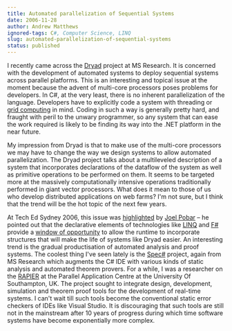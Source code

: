 ```yaml
---
title: Automated parallelization of Sequential Systems
date: 2006-11-28
author: Andrew Matthews
ignored-tags: C#, Computer Science, LINQ
slug: automated-parallelization-of-sequential-systems
status: published
---
```


I recently came across the [Dryad](http://research.microsoft.com/research/sv/dryad/) project at MS Research. It is concerned with the development of automated systems to deploy sequential systems across parallel platforms. This is an interesting and topical issue at the moment because the advent of multi-core processors poses problems for developers. In C\#, at the very least, there is no inherent parallelization of the language. Developers have to explicitly code a system with threading or [grid computing](http://gridenvy.wordpress.com/) in mind. Coding in such a way is generally pretty hard, and fraught with peril to the unwary programmer, so any system that can ease the work required is likely to be finding its way into the .NET platform in the near future.

My impression from Dryad is that to make use of the multi-core processors we may have to change the way we design systems to allow automated parallelization. The Dryad project talks about a multileveled description of a system that incorporates declarations of the dataflow of the system as well as primitive operations to be performed on them. It seems to be targeted more at the massively computationally intensive operations traditionally performed in giant vector processors. What does it mean to those of us who develop distributed applications on web farms? I'm not sure, but I think that the trend will be the hot topic of the next few years.

At Tech Ed Sydney 2006, this issue was [highlighted](http://callvirt.net/files/DEV318.zip) by [Joel Pobar](http://callvirt.net/blog/) – he pointed out that the declarative elements of technologies like [LINQ](http://msdn.microsoft.com/data/ref/linq/default.aspx?pull=/library/en-us/dndotnet/html/linqprojectovw.asp) and [F\#](http://research.microsoft.com/projects/ilx/fsharp.aspx) provide a [window of opportunity](http://www.bluebytesoftware.com/blog/PermaLink,guid,81ca9c00-b43e-4860-b96b-4fd2bd735c9f.aspx) to allow the runtime to incorporate structures that will make the life of systems like Dryad easier. An interesting trend is the gradual productisation of automated analysis and proof systems. The coolest thing I've seen lately is the [Spec\#](http://research.microsoft.com/SpecSharp/) project, again from MS Research which augments the C\# IDE with various kinds of static analysis and automated theorem provers. For a while, I was a researcher on the [RAPIER](http://www.it-innovation.soton.ac.uk/rapier/summary.htm) at the Parallel Application Centre at the University Of Southampton, UK. The project sought to integrate design, development, simulation and theorem proof tools for the development of real-time systems. I can't wait till such tools become the conventional static error checkers of IDEs like Visual Studio. It is discouraging that such tools are still not in the mainstream after 10 years of progress during which time software systems have become exponentially more complex.
